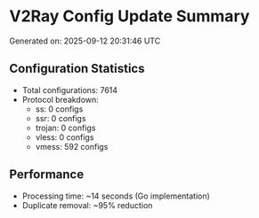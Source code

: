 # V2Ray Config Update Summary
Generated on: 2025-09-12 20:31:46 UTC

## Configuration Statistics
- Total configurations: 7614
- Protocol breakdown:
  - ss: 0 configs
  - ssr: 0 configs
  - trojan: 0 configs
  - vless: 0 configs
  - vmess: 592 configs

## Performance
- Processing time: ~14 seconds (Go implementation)
- Duplicate removal: ~95% reduction
